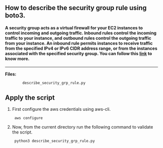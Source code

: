 ## How to describe the security group rule using boto3.

#### A security group acts as a virtual firewall for your EC2 instances to control incoming and outgoing traffic. Inbound rules control the incoming traffic to your instance, and outbound rules control the outgoing traffic from your instance. An inbound rule permits instances to receive traffic from the specified IPv4 or IPv6 CIDR address range, or from the instances associated with the specified security group. You can follow this [link](https://docs.aws.amazon.com/glue/latest/dg/what-is-glue.html) to know more.

-------------

**Files:** 
```
        describe_security_grp_rule.py
```

## Apply the script

1. First configure the aws credentials using aws-cli.

        aws configure

2. Now, from the current directory run the following command to validate the script.

        python3 describe_security_grp_rule.py
